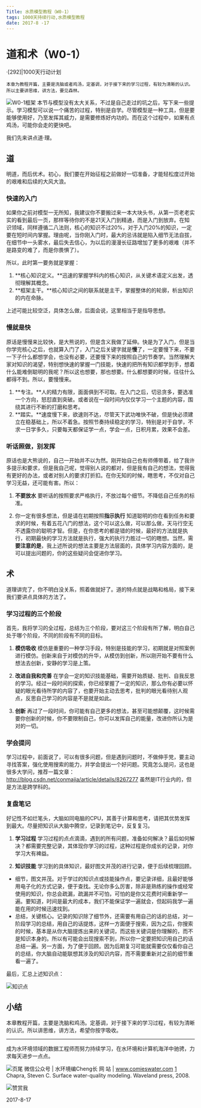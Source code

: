 ```yaml
---
Title: 水质模型教程（W0-1）
tags: 1000天持续行动,水质模型教程
date: 2017-8 -17
---
```

# 道和术（W0-1）
·[292]|1000天行动计划

    本章为教程开篇，主要是洗脑或者鸡汤，定基调，对于接下来的学习过程，有较为清晰的认识。所以主要讲思维，讲方法，要见森林。

![W0-1框架][1]
本节与模型没有太大关系，不过是自己走过的坑之后，写下来一些提示。学习模型可以说一个痛苦的过程，特别是自学。尽管模型是一种工具，但是要能够使用好，乃至发挥其威力，是需要修炼好内功的。而在这个过程中，如果有点鸡汤，可能你会走的更快吧。

我们先来讲点道·理。
## 道
明道，而后优术。初心，我们要在开始征程之前做好一切准备，才能轻松度过开始的艰难和后续的大风大浪。
### 快速的入门
如果你之前对模型一无所知，我建议你不要搬过来一本大块头书，从第一页老老实实的看到最后一页，那样等待你的不是21天入门到精通，而是入门到放弃。在知识领域，同样遵循二八法则，核心的知识不过20%，对于入门20%的知识，一定要在短时间内掌握。理由呢，当你刚入门时，最大的忌讳就是陷入细节无法自拔，在细节中一头雾水，最后失去信心，为以后的漫漫长征路增加了更多的艰难（并不是路变的难了，而是你畏惧了）。

所以，此时第一要务就是掌握：
1. **核心知识定义。**迅速的掌握学科内的核心知识，从关键术语定义出发，透彻理解其概念。
2. **框架主干。**核心知识之间的联系就是主干，掌握整体的的轮廓，析出知识的内在命脉。

上述可能比较空泛，具体怎么做，后面会说，这里相当于是指导思想。

### 慢就是快
原话是慢慢来比较快，是大熊说的，但是含义我做了延伸。快是为了入门，但是当你学完核心之后，也就算入门了，入门之后关键字就是**慢**了，一定要慢下来，不要一下子什么都想学会，也没有必要，还要慢下来的按照自己的节奏学。当然理解大家对知识的渴望，特别想快速的掌握一门技能，快速的把所有知识都学到手，想着什么能难倒聪明的我呢？所以这也想要，那也想要。什么都想要的时候，往往什么都得不到。所以，要慢慢来。

1. **专注。**人的精力有限，面面俱到不可取。在入门之后，切忌贪多，要选准一个方向，怒怼直到突破。或者说在一段时间内仅仅学习一个主题的内容，围绕其进行不断的打磨和思考。
2. **踏实。**速度慢下来，欲速则不达，尽管天下武功唯快不破，但是快必须建立在稳基础上，所以不着急。按照节奏持续稳定的学习，特别是对于自学，不求一日学多久，只要每天都保证学一点，学会一点，日积月累，效果不会差。

###  听话照做，别发挥
原话也是大熊说的，自己一开始并不以为然。刚开始自己也有师傅带着，给了我许多提示和要求，但是我自己呢，觉得别人说的都对，但是我有自己的想法，觉得我有更好的办法，或者对别人的要求打折扣。在你无知的时候，瞎思考，不仅对自己学习无益，还可能有害。所以：

1. **不要放水**
  要听话的按照要求严格执行，不放过每个细节。不降低自己任务的标准。

2. 你一定有很多想法，但是请在初期按照**指示执行**
  知道聪明的你在看到任务和要求的时候，有着五花八门的想法，这个可以这么做，可以那么做，天马行空无不透露你的聪明才智。但是，在你思考的都是错的时候，最好的方法就是执行，初期最快的学习方法就是执行，强大的执行力胜过一切的瞎想。当然，需**要注意的是**，我上述所说的想法主要是方法层面的，具体学习内容方面的，是可以提出问题的，你的这些疑问会促进你学习。

## 术
道理讲完了，你不明白没关系，照着做就好了。道的特点就是战略和格局，接下来我们要讲点具体的方法了。

### 学习过程的三个阶段
首先，我将学习的全过程，总结为三个阶段，要对这三个阶段有所了解，明白自己处于哪个阶段，不同的阶段有不同的目标。

1. **模仿吸收**
  模仿是重要的一种学习手段，特别是技能的学习，初期就是对照案例进行模仿。创新来自于对模仿的升华，从模仿到创新，所以刚开始不要有什么想法去创新，安静的学习是上策。

2. **改进自我和完善**
  在学会一定的知识技能基础，需要开始质疑、批判、自我反思的学习。经过一段时间的探索，你已经掌握了一定的知识，那么你有必要以怀疑的眼光看待所学的内容了，也要开始主动去思考，批判的眼光看待别人观点，反思自己学习的内容是不是就是如此。

3. **创新**
  再过了一段时间，你可能有自己更多的想法，甚至可能想颠覆，这时候需要你创新的时候，你不要限制自己，你可以发挥自己的能量，改进你所认为是对的一切。 


### 学会提问 
学习过程中，前面说了，可以有很多问题，但是遇到问题时，不做伸手党，要主动寻找答案，强化使用搜索的能力，并学会提出一个好问题。究竟怎么提问，这也是很多大学问，推荐一篇文章：http://blog.csdn.net/conmajia/article/details/8267277
虽然是IT行业内的，但是方法是跨学科的。

### 复盘笔记
好记性不如烂笔头，大脑如同电脑的CPU，其善于计算和思考，请把其优势发挥到最大。尽量把知识从大脑中腾空，记录到笔记中，反复复习。

1. **学习过程**
  学习过程的点点滴滴，遇到的所有问题，准备如何解决？最后如何解决？都需要完整记录，其体现你学习的过程，这种过程是你成长的记录，对你学习大有裨益。

2. **知识技能**
  学习到的具体知识，最好图文并茂的进行记录，便于后续梳理回顾。
  - 细节，图文并茂。对于学过的知识点或技能操作点，要记录详细，且最好能够用电子化的方式记录，便于查找。无论你多么厉害，除非是熟练的操作或经常使用的知识，你总会疏漏，疏漏并不可怕，可怕的是你又花费时间重新学一遍。要知道，时间是最大的成本，我们不能保证学一遍就会，但起码我学一遍能在用的时候迅速找到。
  - 总结，关键核心。记录的知识除了细节外，还需要有用自己的话的总结，对一阶段学习的总结，用自己的话提炼，这样一方面便于搜索，因为之后，你搜索的时候，基本是从你大脑提炼出来的关键词，而这些关键词是你理解的，而不是知识本身的。所以有可能会出现搜索不到，所以你一定要把知识用自己的话总结一遍。另一方面，为了便于回顾。因为后期复习可能就需要仅仅看你自己的总结，你大脑自动能联想其涉及的知识内容，而不需要重新对之前的细节重看一遍了。

最后，汇总上述知识点：

![知识点][2]

## 小结
本章教程开篇，主要是洗脑和鸡汤。定基调，对于接下来的学习过程，有较为清晰的认识。所以讲思维，讲方法，希望你按字吸收。

---

成为水环境领域的数据工程师而努力持续学习，在水环境和计算机海洋中驰骋，力求每天进步一点点。

![页尾](http://comieswater-1254012817.cossh.myqcloud.com/comieswater/1523461745787.jpg)
微信公众号 | 水环境编Cheng长
网           站 | www.comieswater.com
[1] Chapra, Steven C. Surface water-quality modeling. Waveland press, 2008.

![赞赏我](http://comieswater-1254012817.cossh.myqcloud.com/comieswater/1523461745781.jpg)


 2017-8-17




[1]: http://comieswater-1254012817.cossh.myqcloud.com/comieswater/1523461745826.jpg
[2]: http://comieswater-1254012817.cossh.myqcloud.com/comieswater/1523461745784.jpg